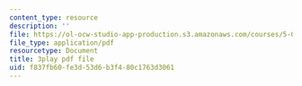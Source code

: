 ```yaml
---
content_type: resource
description: ''
file: https://ol-ocw-studio-app-production.s3.amazonaws.com/courses/5-07sc-biological-chemistry-i-fall-2013/f837fb60fe3d53d6b3f480c1763d3061_w1JYnijqT6A.pdf
file_type: application/pdf
resourcetype: Document
title: 3play pdf file
uid: f837fb60-fe3d-53d6-b3f4-80c1763d3061
---
```

